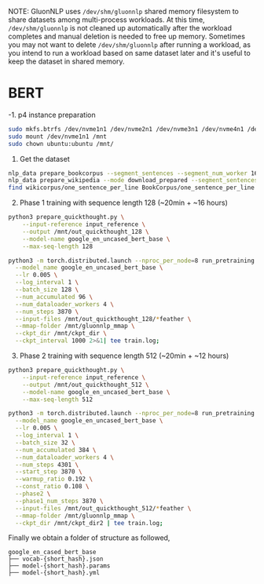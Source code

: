 NOTE: GluonNLP uses `/dev/shm/gluonnlp` shared memory filesystem to share
datasets among multi-process workloads. At this time, `/dev/shm/gluonnlp` is not
cleaned up automatically after the workload completes and manual deletion is
needed to free up memory. Sometimes you may not want to delete
`/dev/shm/gluonnlp` after running a workload, as you intend to run a workload
based on same dataset later and it's useful to keep the dataset in shared
memory.

# BERT

-1. p4 instance preparation

```bash
sudo mkfs.btrfs /dev/nvme1n1 /dev/nvme2n1 /dev/nvme3n1 /dev/nvme4n1 /dev/nvme5n1 /dev/nvme6n1 /dev/nvme7n1 /dev/nvme8n1
sudo mount /dev/nvme1n1 /mnt
sudo chown ubuntu:ubuntu /mnt/
```

1. Get the dataset

```bash
nlp_data prepare_bookcorpus --segment_sentences --segment_num_worker 16
nlp_data prepare_wikipedia --mode download_prepared --segment_sentences --segment_num_worker 16
find wikicorpus/one_sentence_per_line BookCorpus/one_sentence_per_line -type f > input_reference
```


2. Phase 1 training with sequence length 128 (~20min + ~16 hours)

```bash
python3 prepare_quickthought.py \
    --input-reference input_reference \
    --output /mnt/out_quickthought_128 \
    --model-name google_en_uncased_bert_base \
    --max-seq-length 128
```

```bash
python3 -m torch.distributed.launch --nproc_per_node=8 run_pretraining.py \
  --model_name google_en_uncased_bert_base \
  --lr 0.005 \
  --log_interval 1 \
  --batch_size 128 \
  --num_accumulated 96 \
  --num_dataloader_workers 4 \
  --num_steps 3870 \
  --input-files /mnt/out_quickthought_128/*feather \
  --mmap-folder /mnt/gluonnlp_mmap \
  --ckpt_dir /mnt/ckpt_dir \
  --ckpt_interval 1000 2>&1| tee train.log;
```

3. Phase 2 training with sequence length 512 (~20min + ~12 hours)

```bash
python3 prepare_quickthought.py \
    --input-reference input_reference \
    --output /mnt/out_quickthought_512 \
    --model-name google_en_uncased_bert_base \
    --max-seq-length 512
```

```bash
python3 -m torch.distributed.launch --nproc_per_node=8 run_pretraining.py \
  --model_name google_en_uncased_bert_base \
  --lr 0.005 \
  --log_interval 1 \
  --batch_size 32 \
  --num_accumulated 384 \
  --num_dataloader_workers 4 \
  --num_steps 4301 \
  --start_step 3870 \
  --warmup_ratio 0.192 \
  --const_ratio 0.108 \
  --phase2 \
  --phase1_num_steps 3870 \
  --input-files /mnt/out_quickthought_512/*feather \
  --mmap-folder /mnt/gluonnlp_mmap \
  --ckpt_dir /mnt/ckpt_dir2 | tee train.log;
```

Finally we obtain a folder of structure as followed,

```
google_en_cased_bert_base
├── vocab-{short_hash}.json
├── model-{short_hash}.params
├── model-{short_hash}.yml
```

